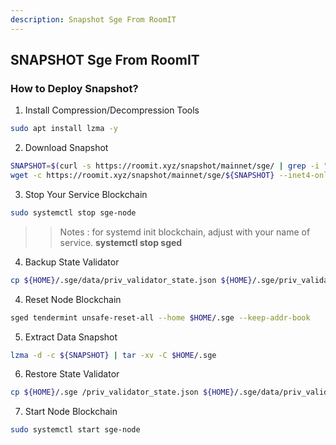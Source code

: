 ```yaml
---
description: Snapshot Sge From RoomIT
---
```




## SNAPSHOT Sge From RoomIT


### How to Deploy Snapshot?


1. Install Compression/Decompression Tools
```bash
sudo apt install lzma -y
```

2. Download Snapshot
```bash
SNAPSHOT=$(curl -s https://roomit.xyz/snapshot/mainnet/sge/ | grep -i "<a href=" | grep lzma | grep -v md5sum | awk -F"=" '{print $2}' |  sed 's/"//g' | sed "s/>//g" | sed "s/ //g")
wget -c https://roomit.xyz/snapshot/mainnet/sge/${SNAPSHOT} --inet4-only
```

3. Stop Your Service Blockchain
```bash
sudo systemctl stop sge-node
```
>> Notes : for systemd init blockchain, adjust with your name of service. __systemctl stop sged__

4. Backup State Validator
```bash
cp ${HOME}/.sge/data/priv_validator_state.json ${HOME}/.sge/priv_validator_state.json
```

4. Reset Node Blockchain
```bash
sged tendermint unsafe-reset-all --home $HOME/.sge --keep-addr-book
```

5. Extract Data Snapshot
```bash
lzma -d -c ${SNAPSHOT} | tar -xv -C $HOME/.sge 
```

6. Restore State Validator
```bash
cp ${HOME}/.sge /priv_validator_state.json ${HOME}/.sge/data/priv_validator_state.json
```

7. Start Node Blockchain
```bash
sudo systemctl start sge-node
```